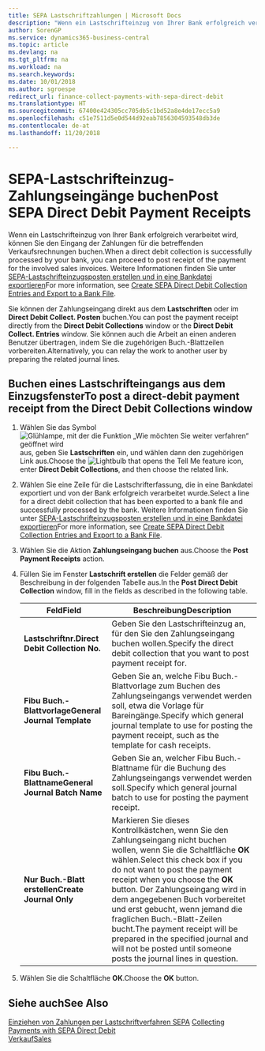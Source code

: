 ```yaml
---
title: SEPA Lastschriftzahlungen | Microsoft Docs
description: "Wenn ein Lastschrifteinzug von Ihrer Bank erfolgreich verarbeitet wird, können Sie den Eingang der Zahlungen für die betreffenden Verkaufsrechnungen buchen."
author: SorenGP
ms.service: dynamics365-business-central
ms.topic: article
ms.devlang: na
ms.tgt_pltfrm: na
ms.workload: na
ms.search.keywords: 
ms.date: 10/01/2018
ms.author: sgroespe
redirect_url: finance-collect-payments-with-sepa-direct-debit
ms.translationtype: HT
ms.sourcegitcommit: 67400e424305cc705db5c1bd52a8e4de17ecc5a9
ms.openlocfilehash: c51e7511d5e0d544d92eab7856304593548db3de
ms.contentlocale: de-at
ms.lasthandoff: 11/20/2018

---
```

# <a name="post-sepa-direct-debit-payment-receipts"></a><span data-ttu-id="af840-103">SEPA-Lastschrifteinzug-Zahlungseingänge buchen</span><span class="sxs-lookup"><span data-stu-id="af840-103">Post SEPA Direct Debit Payment Receipts</span></span>
<span data-ttu-id="af840-104">Wenn ein Lastschrifteinzug von Ihrer Bank erfolgreich verarbeitet wird, können Sie den Eingang der Zahlungen für die betreffenden Verkaufsrechnungen buchen.</span><span class="sxs-lookup"><span data-stu-id="af840-104">When a direct debit collection is successfully processed by your bank, you can proceed to post receipt of the payment for the involved sales invoices.</span></span> <span data-ttu-id="af840-105">Weitere Informationen finden Sie unter [SEPA-Lastschrifteinzugsposten erstellen und in eine Bankdatei exportieren](finance-how-create-sepa-direct-debit-collection-entries-export-bank-file.md)</span><span class="sxs-lookup"><span data-stu-id="af840-105">For more information, see [Create SEPA Direct Debit Collection Entries and Export to a Bank File](finance-how-create-sepa-direct-debit-collection-entries-export-bank-file.md).</span></span>  

<span data-ttu-id="af840-106">Sie können der Zahlungseingang direkt aus dem **Lastschriften** oder im **Direct Debit Collect. Posten** buchen.</span><span class="sxs-lookup"><span data-stu-id="af840-106">You can post the payment receipt directly from the **Direct Debit Collections** window or the **Direct Debit Collect. Entries** window.</span></span> <span data-ttu-id="af840-107">Sie können auch die Arbeit an einen anderen Benutzer übertragen, indem Sie die zugehörigen Buch.-Blattzeilen vorbereiten.</span><span class="sxs-lookup"><span data-stu-id="af840-107">Alternatively, you can relay the work to another user by preparing the related journal lines.</span></span>  

## <a name="to-post-a-direct-debit-payment-receipt-from-the-direct-debit-collections-window"></a><span data-ttu-id="af840-108">Buchen eines Lastschrifteingangs aus dem Einzugsfenster</span><span class="sxs-lookup"><span data-stu-id="af840-108">To post a direct-debit payment receipt from the Direct Debit Collections window</span></span>  
1. <span data-ttu-id="af840-109">Wählen Sie das Symbol ![Glühlampe, mit der die Funktion „Wie möchten Sie weiter verfahren“ geöffnet wird](media/ui-search/search_small.png "Wie möchten Sie weiter verfahren?") aus, geben Sie **Lastschriften** ein, und wählen dann den zugehörigen Link aus.</span><span class="sxs-lookup"><span data-stu-id="af840-109">Choose the ![Lightbulb that opens the Tell Me feature](media/ui-search/search_small.png "Tell me what you want to do") icon, enter **Direct Debit Collections**, and then choose the related link.</span></span>  
2. <span data-ttu-id="af840-110">Wählen Sie eine Zeile für die Lastschrifterfassung, die in eine Bankdatei exportiert und von der Bank erfolgreich verarbeitet wurde.</span><span class="sxs-lookup"><span data-stu-id="af840-110">Select a line for a direct debit collection that has been exported to a bank file and successfully processed by the bank.</span></span> <span data-ttu-id="af840-111">Weitere Informationen finden Sie unter [SEPA-Lastschrifteinzugsposten erstellen und in eine Bankdatei exportieren](finance-how-create-sepa-direct-debit-collection-entries-export-bank-file.md)</span><span class="sxs-lookup"><span data-stu-id="af840-111">For more information, see [Create SEPA Direct Debit Collection Entries and Export to a Bank File](finance-how-create-sepa-direct-debit-collection-entries-export-bank-file.md).</span></span>  
3. <span data-ttu-id="af840-112">Wählen Sie die Aktion **Zahlungseingang buchen** aus.</span><span class="sxs-lookup"><span data-stu-id="af840-112">Choose the **Post Payment Receipts** action.</span></span>  
4. <span data-ttu-id="af840-113">Füllen Sie im Fenster **Lastschrift erstellen** die Felder gemäß der Beschreibung in der folgenden Tabelle aus.</span><span class="sxs-lookup"><span data-stu-id="af840-113">In the **Post Direct Debit Collection** window, fill in the fields as described in the following table.</span></span>  

    |<span data-ttu-id="af840-114">Feld</span><span class="sxs-lookup"><span data-stu-id="af840-114">Field</span></span>|<span data-ttu-id="af840-115">Beschreibung</span><span class="sxs-lookup"><span data-stu-id="af840-115">Description</span></span>|  
    |---------------------------------|---------------------------------------|  
    |<span data-ttu-id="af840-116">**Lastschriftnr.**</span><span class="sxs-lookup"><span data-stu-id="af840-116">**Direct Debit Collection No.**</span></span>|<span data-ttu-id="af840-117">Geben Sie den Lastschrifteinzug an, für den Sie den Zahlungseingang buchen wollen.</span><span class="sxs-lookup"><span data-stu-id="af840-117">Specify the direct debit collection that you want to post payment receipt for.</span></span>|  
    |<span data-ttu-id="af840-118">**Fibu Buch.-Blattvorlage**</span><span class="sxs-lookup"><span data-stu-id="af840-118">**General Journal Template**</span></span>|<span data-ttu-id="af840-119">Geben Sie an, welche Fibu Buch.-Blattvorlage zum Buchen des Zahlungseingangs verwendet werden soll, etwa die Vorlage für Bareingänge.</span><span class="sxs-lookup"><span data-stu-id="af840-119">Specify which general journal template to use for posting the payment receipt, such as the template for cash receipts.</span></span>|  
    |<span data-ttu-id="af840-120">**Fibu Buch.-Blattname**</span><span class="sxs-lookup"><span data-stu-id="af840-120">**General Journal Batch Name**</span></span>|<span data-ttu-id="af840-121">Geben Sie an, welcher Fibu Buch.-Blattname für die Buchung des Zahlungseingangs verwendet werden soll.</span><span class="sxs-lookup"><span data-stu-id="af840-121">Specify which general journal batch to use for posting the payment receipt.</span></span>|  
    |<span data-ttu-id="af840-122">**Nur Buch.-Blatt erstellen**</span><span class="sxs-lookup"><span data-stu-id="af840-122">**Create Journal Only**</span></span>|<span data-ttu-id="af840-123">Markieren Sie dieses Kontrollkästchen, wenn Sie den Zahlungseingang nicht buchen wollen, wenn Sie die Schaltfläche **OK** wählen.</span><span class="sxs-lookup"><span data-stu-id="af840-123">Select this check box if you do not want to post the payment receipt when you choose the **OK** button.</span></span> <span data-ttu-id="af840-124">Der Zahlungseingang wird in dem angegebenen Buch vorbereitet und erst gebucht, wenn jemand die fraglichen Buch.-Blatt-Zeilen bucht.</span><span class="sxs-lookup"><span data-stu-id="af840-124">The payment receipt will be prepared in the specified journal and will not be posted until someone posts the journal lines in question.</span></span>|  

5. <span data-ttu-id="af840-125">Wählen Sie die Schaltfläche **OK**.</span><span class="sxs-lookup"><span data-stu-id="af840-125">Choose the **OK** button.</span></span>  

## <a name="see-also"></a><span data-ttu-id="af840-126">Siehe auch</span><span class="sxs-lookup"><span data-stu-id="af840-126">See Also</span></span>  
 <span data-ttu-id="af840-127">[Einziehen von Zahlungen per Lastschriftverfahren SEPA](finance-collect-payments-with-sepa-direct-debit.md) </span><span class="sxs-lookup"><span data-stu-id="af840-127">[Collecting Payments with SEPA Direct Debit](finance-collect-payments-with-sepa-direct-debit.md) </span></span>  
 [<span data-ttu-id="af840-128">Verkauf</span><span class="sxs-lookup"><span data-stu-id="af840-128">Sales</span></span>](sales-manage-sales.md)

